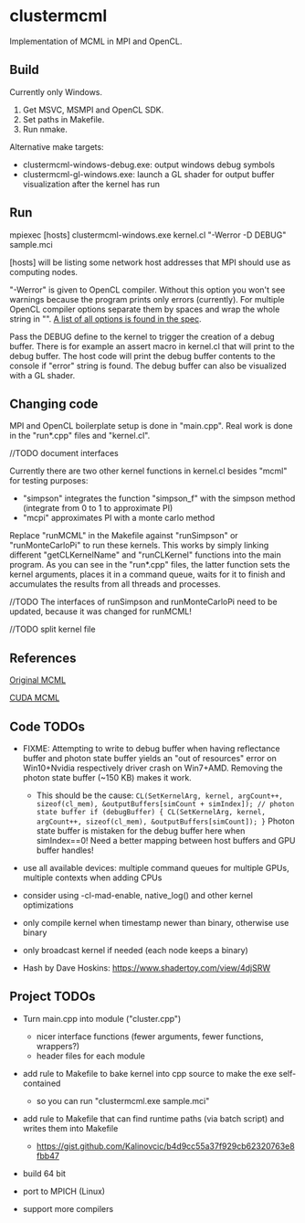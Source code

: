 # clustermcml

Implementation of MCML in MPI and OpenCL.



## Build

Currently only Windows.
1. Get MSVC, MSMPI and OpenCL SDK.
2. Set paths in Makefile.
3. Run nmake.

Alternative make targets:
- clustermcml-windows-debug.exe: output windows debug symbols
- clustermcml-gl-windows.exe: launch a GL shader for output buffer visualization after the kernel has run



## Run

mpiexec [hosts] clustermcml-windows.exe kernel.cl "-Werror -D DEBUG" sample.mci

[hosts] will be listing some network host addresses that MPI should use as computing nodes.

"-Werror" is given to OpenCL compiler.
Without this option you won't see warnings because the program prints only errors (currently).
For multiple OpenCL compiler options separate them by spaces and wrap the whole string in "".
[A list of all options is found in the spec](https://www.khronos.org/registry/OpenCL/sdk/1.0/docs/man/xhtml/clBuildProgram.html#notes).

Pass the DEBUG define to the kernel to trigger the creation of a debug buffer.
There is for example an assert macro in kernel.cl that will print to the debug buffer.
The host code will print the debug buffer contents to the console if "error" string is found.
The debug buffer can also be visualized with a GL shader.



## Changing code

MPI and OpenCL boilerplate setup is done in "main.cpp".
Real work is done in the "run\*.cpp" files and "kernel.cl".

//TODO document interfaces

Currently there are two other kernel functions in kernel.cl besides "mcml" for testing purposes:
- "simpson" integrates the function "simpson_f" with the simpson method (integrate from 0 to 1 to approximate PI)
- "mcpi" approximates PI with a monte carlo method

Replace "runMCML" in the Makefile against "runSimpson" or "runMonteCarloPi" to run these kernels.
This works by simply linking different "getCLKernelName" and "runCLKernel" functions into the main program.
As you can see in the "run\*.cpp" files, the latter function sets the kernel arguments,
places it in a command queue, waits for it to finish and accumulates the results from all threads and processes.

//TODO The interfaces of runSimpson and runMonteCarloPi need to be updated, because it was changed for runMCML!

//TODO split kernel file



## References

[Original MCML](https://omlc.org/software/mc/)

[CUDA MCML](http://www.atomic.physics.lu.se/biophotonics/research/monte-carlo-simulations/gpu-monte-carlo/)



## Code TODOs

- FIXME: Attempting to write to debug buffer when having reflectance buffer
  and photon state buffer yields an "out of resources" error on Win10+Nvidia
  respectively driver crash on Win7+AMD. Removing the photon state buffer (~150 KB)
  makes it work.
  - This should be the cause:
  `CL(SetKernelArg, kernel, argCount++, sizeof(cl_mem), &outputBuffers[simCount + simIndex]); // photon state buffer
        if (debugBuffer) {
        	CL(SetKernelArg, kernel, argCount++, sizeof(cl_mem), &outputBuffers[simCount]);
        }`
    Photon state buffer is mistaken for the debug buffer here when simIndex==0!
    Need a better mapping between host buffers and GPU buffer handles!

- use all available devices: multiple command queues for multiple GPUs, multiple contexts when adding CPUs

- consider using -cl-mad-enable, native_log() and other kernel optimizations

- only compile kernel when timestamp newer than binary, otherwise use binary

- only broadcast kernel if needed (each node keeps a binary)

- Hash by Dave Hoskins: https://www.shadertoy.com/view/4djSRW


## Project TODOs

- Turn main.cpp into module ("cluster.cpp")
  - nicer interface functions (fewer arguments, fewer functions, wrappers?)
  - header files for each module

- add rule to Makefile to bake kernel into cpp source to make the exe self-contained
  - so you can run "clustermcml.exe sample.mci"

- add rule to Makefile that can find runtime paths (via batch script) and writes them into Makefile
  - https://gist.github.com/Kalinovcic/b4d9cc55a37f929cb62320763e8fbb47

- build 64 bit

- port to MPICH (Linux)

- support more compilers